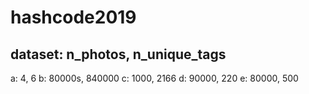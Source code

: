 hashcode2019
====

dataset: n_photos, n_unique_tags
-----------
a: 4, 6
b: 80000s, 840000
c: 1000, 2166
d: 90000, 220
e: 80000, 500